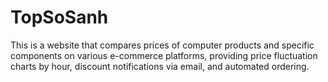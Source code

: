 # TopSoSanh
This is a website that compares prices of computer products and specific components on various e-commerce platforms, providing price fluctuation charts by hour, discount notifications via email, and automated ordering. 
